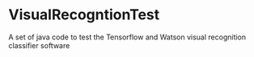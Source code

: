 # VisualRecogntionTest
A set of java code to test the Tensorflow and Watson visual recognition classifier software
